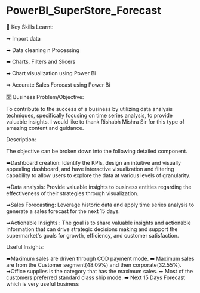 # PowerBI_SuperStore_Forecast

🔑 Key Skills Learnt:

➡ Import data

➡ Data cleaning n Processing

➡ Charts, Filters and Slicers

➡ Chart visualization using Power Bi

➡ Accurate Sales Forecast using Power Bi

🈺 Business Problem/Objective:

To contribute to the success of a business by utilizing data analysis techniques, specifically focusing on time series analysis, to provide valuable insights.
I would like to thank Rishabh Mishra Sir for this type of amazing content and guidance.

Description:

The objective can be broken down into the following detailed component.

➡Dashboard creation:
Identify the KPIs, design an intuitive and visually appealing dashboard, and have interactive visualization and filtering capability to allow users to explore the data at various levels of granularity.

➡Data analysis:
Provide valuable insights to business entities regarding the effectiveness of their strategies through visualization.

➡Sales Forecasting:
Leverage historic data and apply time series analysis to generate a sales forecast for the next 15 days.

➡Actionable Insights :
The goal is to share valuable insights and actionable information that can drive strategic decisions making and support the supermarket's goals for growth, efficiency, and customer satisfaction.

Useful Insights:

➡Maximum sales are driven through COD payment mode.
➡ Maximum sales are from the Customer segment(48.09%) and then corporate(32.55%).
➡Office supplies is the category that has the maximum sales.
➡ Most of the customers preferred standard class ship mode.
➡ Next 15 Days Forecast which is very useful business

